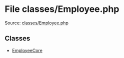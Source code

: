 File classes/Employee.php
=========

Source: [classes/Employee.php](https://github.com/PrestaShop/PrestaShop/blob/1.5.3.0/classes/Employee.php)


Classes
-------

* [EmployeeCore](class.EmployeeCore.md)

